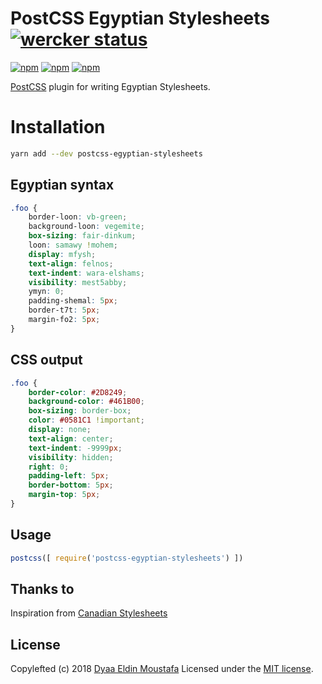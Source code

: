 # PostCSS Egyptian Stylesheets [![wercker status](https://app.wercker.com/status/488e42fadb27c93836893f1bd1b040fc/s/master "wercker status")](https://app.wercker.com/project/byKey/488e42fadb27c93836893f1bd1b040fc)

[![npm](https://img.shields.io/npm/dt/postcss-egyptian-stylesheets.svg)](https://www.npmjs.com/package/postcss-egyptian-stylesheets)
[![npm](https://img.shields.io/npm/v/postcss-egyptian-stylesheets.svg)](https://www.npmjs.com/package/postcss-egyptian-stylesheets)
[![npm](https://img.shields.io/npm/l/postcss-egyptian-stylesheets.svg)](https://github.com/dyaa/postcss-egyptian-stylesheets)

[PostCSS] plugin for writing Egyptian Stylesheets.

[PostCSS]: https://github.com/postcss/postcss

# Installation 
```sh
yarn add --dev postcss-egyptian-stylesheets
```

## Egyptian syntax
```css
.foo {
    border-loon: vb-green;
    background-loon: vegemite;
    box-sizing: fair-dinkum;
    loon: samawy !mohem;
    display: mfysh;
    text-align: felnos;
    text-indent: wara-elshams;
    visibility: mest5abby;
    ymyn: 0;
    padding-shemal: 5px;
    border-t7t: 5px;
    margin-fo2: 5px;
}
```

## CSS output
```css
.foo {
    border-color: #2D8249;
    background-color: #461B00;
    box-sizing: border-box;
    color: #0581C1 !important;
    display: none;
    text-align: center;
    text-indent: -9999px;
    visibility: hidden;
    right: 0;
    padding-left: 5px;
    border-bottom: 5px;
    margin-top: 5px;
}
```

## Usage

```js
postcss([ require('postcss-egyptian-stylesheets') ])
```

## Thanks to

Inspiration from [Canadian Stylesheets](https://github.com/chancancode/postcss-canadian-stylesheets)

## License

Copylefted (c) 2018 [Dyaa Eldin Moustafa][1] Licensed under the [MIT license][2].


  [1]: https://dyaa.me/
  [2]: https://github.com/dyaa/postcss-egyptian-stylesheets/blob/master/LICENSE